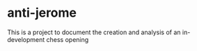 # anti-jerome

This is a project to document the creation and analysis of an in-development chess opening
